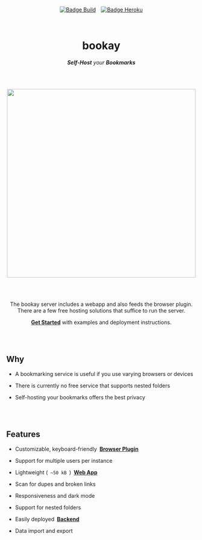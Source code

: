 
<br>

<div align = center>

[![Badge Build]][Actions]   [![Badge Heroku]][Heroku]

<br>

# bookay

***Self-Host*** *your* ***Bookmarks***

<br>
<br>


<img
    src = 'https://user-images.githubusercontent.com/10758879/113178042-77350580-924e-11eb-820f-298da2a2631d.png'
    width = 500
/>

<br>
<br>

The bookay server includes a webapp and also feeds the browser plugin. <br>
There are a few free hosting solutions that suffice to run the server.

**[Get Started]** with examples and deployment instructions.

</div>

<br>
<br>

## Why

- A bookmarking service is useful if you use varying browsers or devices

- There is currently no free service that supports nested folders

- Self-hosting your bookmarks offers the best privacy

<br>
<br>

## Features

- Customizable, keyboard-friendly **[Browser Plugin]**

- Support for multiple users per instance

- Lightweight ( `~50 kB` ) **[Web App]**

- Scan for dupes and broken links

- Responsiveness and dark mode

- Support for nested folders

- Easily deployed **[Backend]**

- Data import and export

<br>


<!----------------------------------------------------------------------------->

[Actions]: https://github.com/jaynetics/bookay/actions
[Heroku]: https://heroku.com/deploy?template=https://github.com/jaynetics/bookay 'Deploy Using The Free ( Hobby ) Tier On Heroku'

[Browser Plugin]: plugin
[Get Started]: server/README.md#how-to-use
[Web App]: webapp
[Backend]: server


<!---------------------------------[ Badges ]---------------------------------->

[Badge Heroku]: https://www.herokucdn.com/deploy/button.svg
[Badge Build]: https://img.shields.io/github/workflow/status/jaynetics/bookay/tests?style=for-the-badge&logoColor=white&logo=GitHub&labelColor=bf58ae&color=8c407f

